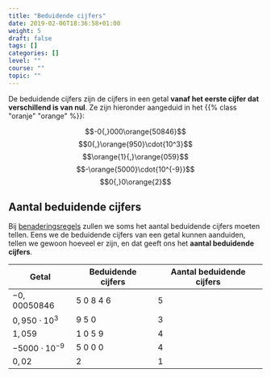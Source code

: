 ```yaml
---
title: "Beduidende cijfers"
date: 2019-02-06T18:36:58+01:00
weight: 5
draft: false
tags: []
categories: []
level: ""
course: ""
topic: ""
---
```

De beduidende cijfers zijn de cijfers in een getal **vanaf het eerste cijfer dat verschillend is van nul**. Ze zijn hieronder aangeduid in het
{{% class "oranje" "orange" %}}:

$$-0{,}000\orange{50846}$$
$$0{,}\orange{950}\cdot{10^3}$$
$$\orange{1}{,}\orange{059}$$
$$-\orange{5000}\cdot{10^{-9}}$$
$$0{,}0\orange{2}$$

## Aantal beduidende cijfers
Bij [benaderingsregels](../benaderingsregels) zullen we soms het aantal beduidende cijfers moeten tellen. Eens we de beduidende cijfers van een getal kunnen aanduiden, tellen we gewoon hoeveel er zijn, en dat geeft ons het **aantal beduidende cijfers**.

|        Getal         | Beduidende cijfers | Aantal beduidende cijfers |
|----------------------|--------------------|---------------------------|
|$-0{,}00050846$       | $5\ 0\ 8\ 4\ 6$            |       5                   |
|$0{,}950\cdot{10^3}$  |  $9\ 5\ 0$             |       3                   |
|$1{,}059$             | $1\ 0\ 5\ 9$             |       4                   |
|$-5000\cdot{10^{-9}}$ | $5\ 0\ 0\ 0$             |       4                   |
|$0{,}02$              | $2$                |       1                   |
